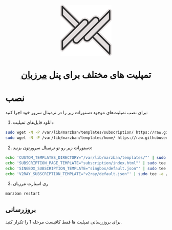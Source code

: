 <p align="center">
  <a href="https://github.com/oXIIIo/marzban-template/" target="_blank" rel="noopener noreferrer">
    <picture>
      <source media="(prefers-color-scheme: dark)" srcset="https://raw.githubusercontent.com/Gozargah/Marzban-docs/master/screenshots/logo-dark.png">
      <img width="160" height="160" src="https://raw.githubusercontent.com/Gozargah/Marzban-docs/master/screenshots/logo-dark.png">
    </picture>
  </a>
</p>
<h1 align="center"/>تمپلیت های مختلف برای پنل  <a href="https://github.com/Gozargah/Marzban">مرزبان</a></h1>

# نصب
برای نصب تمپلیت‌های موجود دستورات زیر را در ترمینال سرور خود اجرا کنید:
1. دانلود فایل‌های تمپلیت
```sh
sudo wget -N -P /var/lib/marzban/templates/subscription/ https://raw.githubusercontent.com/parsa-ghasemi/marzban-template/master/subscription/index.html
sudo wget -N -P /var/lib/marzban/templates/home/ https://raw.githubusercontent.com/parsa-ghasemi/marzban-template/master/home/index.html
```
2. دستورات زیر رو تو ترمینال سرورتون بزنید:
```sh
echo 'CUSTOM_TEMPLATES_DIRECTORY="/var/lib/marzban/templates/"' | sudo tee -a /opt/marzban/.env
echo 'SUBSCRIPTION_PAGE_TEMPLATE="subscription/index.html"' | sudo tee -a /opt/marzban/.env
echo 'SINGBOX_SUBSCRIPTION_TEMPLATE="singbox/default.json"' | sudo tee -a /opt/marzban/.env
echo 'V2RAY_SUBSCRIPTION_TEMPLATE="v2ray/default.json"' | sudo tee -a /opt/marzban/.env
```
3. ری استارت مرزبان
```sh
marzban restart
```

## بروزرسانی
برای بروزرسانی تمپلیت ها فقط کافیست مرحله 1 را تکرار کنید.
